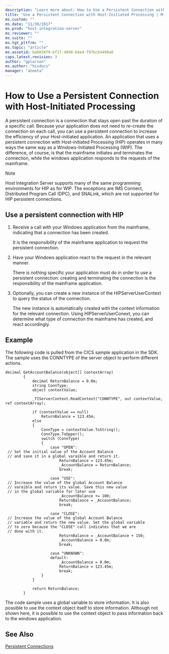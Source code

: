 ```yaml
---
description: "Learn more about: How to Use a Persistent Connection with Host-Initiated Processing"
title: "Use a Persistent Connection with Host-Initiated Processing | Microsoft Docs"
ms.custom: ""
ms.date: "11/30/2017"
ms.prod: "host-integration-server"
ms.reviewer: ""
ms.suite: ""
ms.tgt_pltfrm: ""
ms.topic: "article"
ms.assetid: ba6038f9-bf1f-4090-b4e4-f97bcb4490a0
caps.latest.revision: 3
author: "gplarsen"
ms.author: "hisdocs"
manager: "anneta"
---
```

# How to Use a Persistent Connection with Host-Initiated Processing
A persistent connection is a connection that stays open past the duration of a specific call. Because your application does not need to re-create the connection on each call, you can use a persistent connection to increase the efficiency of your Host-initiated application. An application that uses a persistent connection with Host-initiated Processing (HIP) operates in many ways the same way as a Windows-Initiated Processing (WIP). The difference, of course, is that the mainframe initiates and terminates the connection, while the windows application responds to the requests of the mainframe.  
  
> [!NOTE]
>  Host Integration Server supports many of the same programming environments for HIP as for WIP. The exceptions are IMS Connect, Distributed Program Call (DPC), and SNALink, which are not supported for HIP persistent connections.  
  
## Use a persistent connection with HIP  
  
1.  Receive a call with your Windows application from the mainframe, indicating that a connection has been created.  
  
     It is the responsibility of the mainframe application to request the persistent connection.  
  
2.  Have your Windows application react to the request in the relevant manner.  
  
     There is nothing specific your application must do in order to use a persistent connection: creating and terminating the connection is the responsibility of the mainframe application.  
  
3.  Optionally, you can create a new instance of the HIPServerUserContext to query the status of the connection.  
  
     The new instance is automatically created with the context information for the relevant connection. Using HIPServerUserConext, you can determine what type of connection the mainframe has created, and react accordingly.  
  
## Example  
 The following code is pulled from the CICS sample application in the SDK. The sample uses the CONNTYPE of the server object to perform different actions.  
  
```  
decimal GetAccountBalance(object[] contextArray)  
        {  
            decimal ReturnBalance = 0.0m;  
            string ConnType;  
            object contextValue;  
  
            _TIServerContext.ReadContext("CONNTYPE", out contextValue, ref contextArray);  
  
            if (contextValue == null)  
                ReturnBalance = 123.45m;  
            else  
            {  
                ConnType = contextValue.ToString();  
                ConnType.ToUpper();  
                switch (ConnType)  
                {  
                    case "OPEN":  
 // Set the initial value of the Account Balance  
 // and save it in a global varaible and return it.  
                        ReturnBalance = 123.45m;  
                        _AccountBalance = ReturnBalance;  
                        break;  
  
                    case "USE":  
 // Increase the value of the global Account Balance  
 // varaible and return its value. Save this new value  
 // in the global variable for later use  
                        _AccountBalance += 100;  
                        ReturnBalance = _AccountBalance;  
                        break;  
  
                    case "CLOSE":  
 // Increase the value of the global Account Balance  
 // variable and return the new value. Set the global variable  
 // to zero because the "CLOSE" call indicates that we are   
 // done with it.  
                        ReturnBalance = _AccountBalance + 150;  
                        _AccountBalance = 0.0m;  
                        break;  
  
                    case "UNKNOWN":  
                    default:  
                        _AccountBalance = 0.0m;  
                        ReturnBalance = 123.45m;  
                        break;  
                }  
            }  
  
            return ReturnBalance;  
        }  
```  
  
 The code sample uses a global variable to store information. It is also possible to use the context object itself to store information. Although not shown here, it is possible to use the context object to pass information back to the windows application.  
  
## See Also  
 [Persistent Connections](../core/persistent-connections2.md)   
